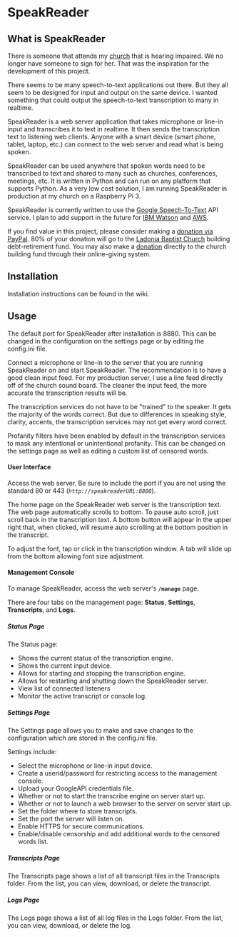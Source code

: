 # SpeakReader

## What is SpeakReader
There is someone that attends my [church](https://www.ladoniabaptist.org) that is hearing impaired. We no longer have someone to sign for her. That was the inspiration for the development of this project.

There seems to be many speech-to-text applications out there. But they all seem to be designed for input and output on the same device. I wanted something that could output the speech-to-text transcription to many in realtime.

SpeakReader is a web server application that takes microphone or line-in input and transcribes it to text in realtime. It then sends the transcription text to listening web clients. Anyone with a smart device (smart phone, tablet, laptop, etc.) can connect to the web server and read what is being spoken.
 
SpeakReader can be used anywhere that spoken words need to be transcribed to text and shared to many such as churches, conferences, meetings, etc.
It is written in Python and can run on any platform that supports Python. As a very low cost solution, I am running SpeakReader in production at my church on a Raspberry Pi 3.

SpeakReader is currently written to use the [Google Speech-To-Text](https://cloud.google.com/speech-to-text/) API service. I plan to add support in the future for [IBM Watson](https://www.ibm.com/watson/services/speech-to-text/) and [AWS](https://aws.amazon.com/transcribe/).

If you find value in this project, please consider making a [donation via PayPal](https://paypal.me/jerryleenance). 80% of your donation will go to the [Ladonia Baptist Church](https://www.ladoniabaptist.org) building debt-retirement fund. 
You may also make a [donation](https://onrealm.org/LadoniaBaptist/Give/EAVLVGBZJN) directly to the church building fund through their online-giving system.


## Installation
Installation instructions can be found in the wiki.
 

## Usage

The default port for SpeakReader after installation is 8880. This can be changed in the configuration on the settings page or by editing the config.ini file.

Connect a microphone or line-in to the server that you are running SpeakReader on and start SpeakReader.
The recommendation is to have a good clean input feed. For my production server, I use a line feed directly off of the church sound board. The cleaner the input feed, the more accurate the transcription results will be.

The transcription services do not have to be "trained" to the speaker. It gets the majority of the words correct. But due to differences in speaking style, clarity, accents, the transcription services may not get every word correct.

Profanity filters have been enabled by default in the transcription services to mask any intentional or unintentional profanity. This can be changed on the settings page as well as editing a custom list of censored words. 


#### User Interface
Access the web server. Be sure to include the port if you are not using the standard 80 or 443 (*`http://speakreaderURL:8880`*).

The home page on the SpeakReader web server is the transcription text.
The web page automatically scrolls to bottom. To pause auto scroll, just scroll back in the transcription text. A bottom button will appear in the upper right that, when clicked, will resume auto scrolling at the bottom position in the transcript.

To adjust the font, tap or click in the transcription window. A tab will slide up from the bottom allowing font size adjustment.

#### Management Console
To manage SpeakReader, access the web server's **`/manage`** page.

There are four tabs on the management page: **Status**, **Settings**, **Transcripts**, and **Logs**.

##### Status Page
The Status page:
* Shows the current status of the transcription engine.
* Shows the current input device.
* Allows for starting and stopping the transcription engine.
* Allows for restarting and shutting down the SpeakReader server.
* View list of connected listeners
* Monitor the active transcript or console log.

##### Settings Page
The Settings page allows you to make and save changes to the configuration which are stored in the config.ini file.

Settings include:
* Select the microphone or line-in input device.
* Create a userid/password for restricting access to the management console.
* Upload your GoogleAPI credentials file.
* Whether or not to start the transcribe engine on server start up.
* Whether or not to launch a web browser to the server on server start up.
* Set the folder where to store transcripts.
* Set the port the server will listen on.
* Enable HTTPS for secure communications.
* Enable/disable censorship and add additional words to the censored words list.

##### Transcripts Page
The Transcripts page shows a list of all transcript files in the Transcripts folder. From the list, you can view, download, or delete the transcript.

##### Logs Page
The Logs page shows a list of all log files in the Logs folder. From the list, you can view, download, or delete the log.
